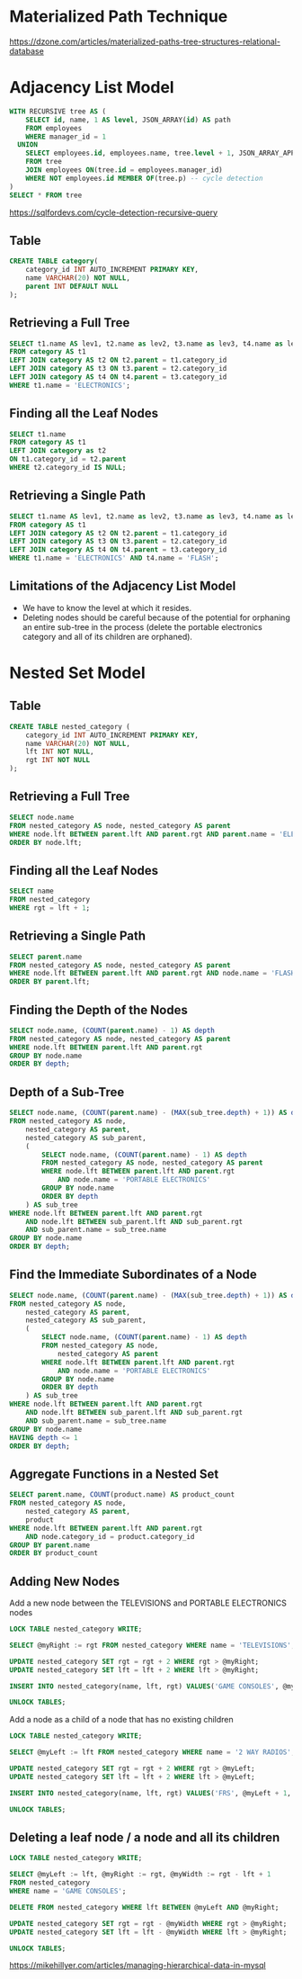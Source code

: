 # Materialized Path Technique

https://dzone.com/articles/materialized-paths-tree-structures-relational-database

# Adjacency List Model

```sql
WITH RECURSIVE tree AS (
    SELECT id, name, 1 AS level, JSON_ARRAY(id) AS path
    FROM employees
    WHERE manager_id = 1
  UNION
    SELECT employees.id, employees.name, tree.level + 1, JSON_ARRAY_APPEND(tree.path, '$', employees.id)
    FROM tree
    JOIN employees ON(tree.id = employees.manager_id)
    WHERE NOT employees.id MEMBER OF(tree.p) -- cycle detection
)
SELECT * FROM tree
```

https://sqlfordevs.com/cycle-detection-recursive-query

## Table

```sql
CREATE TABLE category(
    category_id INT AUTO_INCREMENT PRIMARY KEY,
    name VARCHAR(20) NOT NULL,
    parent INT DEFAULT NULL
);
```

## Retrieving a Full Tree

```sql
SELECT t1.name AS lev1, t2.name as lev2, t3.name as lev3, t4.name as lev4
FROM category AS t1
LEFT JOIN category AS t2 ON t2.parent = t1.category_id
LEFT JOIN category AS t3 ON t3.parent = t2.category_id
LEFT JOIN category AS t4 ON t4.parent = t3.category_id
WHERE t1.name = 'ELECTRONICS';
```

## Finding all the Leaf Nodes

```sql
SELECT t1.name
FROM category AS t1
LEFT JOIN category as t2
ON t1.category_id = t2.parent
WHERE t2.category_id IS NULL;
```

## Retrieving a Single Path

```sql
SELECT t1.name AS lev1, t2.name as lev2, t3.name as lev3, t4.name as lev4
FROM category AS t1
LEFT JOIN category AS t2 ON t2.parent = t1.category_id
LEFT JOIN category AS t3 ON t3.parent = t2.category_id
LEFT JOIN category AS t4 ON t4.parent = t3.category_id
WHERE t1.name = 'ELECTRONICS' AND t4.name = 'FLASH';
```

## Limitations of the Adjacency List Model

-   We have to know the level at which it resides.
-   Deleting nodes should be careful because of the potential for orphaning an entire sub-tree in the process (delete the portable electronics category and all of its children are orphaned).

# Nested Set Model

## Table

```sql
CREATE TABLE nested_category (
    category_id INT AUTO_INCREMENT PRIMARY KEY,
    name VARCHAR(20) NOT NULL,
    lft INT NOT NULL,
    rgt INT NOT NULL
);
```

## Retrieving a Full Tree

```sql
SELECT node.name
FROM nested_category AS node, nested_category AS parent
WHERE node.lft BETWEEN parent.lft AND parent.rgt AND parent.name = 'ELECTRONICS'
ORDER BY node.lft;
```

## Finding all the Leaf Nodes

```sql
SELECT name
FROM nested_category
WHERE rgt = lft + 1;
```

## Retrieving a Single Path

```sql
SELECT parent.name
FROM nested_category AS node, nested_category AS parent
WHERE node.lft BETWEEN parent.lft AND parent.rgt AND node.name = 'FLASH'
ORDER BY parent.lft;
```

## Finding the Depth of the Nodes

```sql
SELECT node.name, (COUNT(parent.name) - 1) AS depth
FROM nested_category AS node, nested_category AS parent
WHERE node.lft BETWEEN parent.lft AND parent.rgt
GROUP BY node.name
ORDER BY depth;
```

## Depth of a Sub-Tree

```sql
SELECT node.name, (COUNT(parent.name) - (MAX(sub_tree.depth) + 1)) AS depth
FROM nested_category AS node,
    nested_category AS parent,
    nested_category AS sub_parent,
    (
        SELECT node.name, (COUNT(parent.name) - 1) AS depth
        FROM nested_category AS node, nested_category AS parent
        WHERE node.lft BETWEEN parent.lft AND parent.rgt
            AND node.name = 'PORTABLE ELECTRONICS'
        GROUP BY node.name
        ORDER BY depth
    ) AS sub_tree
WHERE node.lft BETWEEN parent.lft AND parent.rgt
    AND node.lft BETWEEN sub_parent.lft AND sub_parent.rgt
    AND sub_parent.name = sub_tree.name
GROUP BY node.name
ORDER BY depth;
```

## Find the Immediate Subordinates of a Node

```sql
SELECT node.name, (COUNT(parent.name) - (MAX(sub_tree.depth) + 1)) AS depth
FROM nested_category AS node,
    nested_category AS parent,
    nested_category AS sub_parent,
    (
        SELECT node.name, (COUNT(parent.name) - 1) AS depth
        FROM nested_category AS node,
            nested_category AS parent
        WHERE node.lft BETWEEN parent.lft AND parent.rgt
            AND node.name = 'PORTABLE ELECTRONICS'
        GROUP BY node.name
        ORDER BY depth
    ) AS sub_tree
WHERE node.lft BETWEEN parent.lft AND parent.rgt
    AND node.lft BETWEEN sub_parent.lft AND sub_parent.rgt
    AND sub_parent.name = sub_tree.name
GROUP BY node.name
HAVING depth <= 1
ORDER BY depth;
```

## Aggregate Functions in a Nested Set

```sql
SELECT parent.name, COUNT(product.name) AS product_count
FROM nested_category AS node,
    nested_category AS parent,
    product
WHERE node.lft BETWEEN parent.lft AND parent.rgt
    AND node.category_id = product.category_id
GROUP BY parent.name
ORDER BY product_count
```

## Adding New Nodes

Add a new node between the TELEVISIONS and PORTABLE ELECTRONICS nodes

```sql
LOCK TABLE nested_category WRITE;

SELECT @myRight := rgt FROM nested_category WHERE name = 'TELEVISIONS';

UPDATE nested_category SET rgt = rgt + 2 WHERE rgt > @myRight;
UPDATE nested_category SET lft = lft + 2 WHERE lft > @myRight;

INSERT INTO nested_category(name, lft, rgt) VALUES('GAME CONSOLES', @myRight + 1, @myRight + 2);

UNLOCK TABLES;
```

Add a node as a child of a node that has no existing children

```sql
LOCK TABLE nested_category WRITE;

SELECT @myLeft := lft FROM nested_category WHERE name = '2 WAY RADIOS';

UPDATE nested_category SET rgt = rgt + 2 WHERE rgt > @myLeft;
UPDATE nested_category SET lft = lft + 2 WHERE lft > @myLeft;

INSERT INTO nested_category(name, lft, rgt) VALUES('FRS', @myLeft + 1, @myLeft + 2);

UNLOCK TABLES;
```

## Deleting a leaf node / a node and all its children

```sql
LOCK TABLE nested_category WRITE;

SELECT @myLeft := lft, @myRight := rgt, @myWidth := rgt - lft + 1
FROM nested_category
WHERE name = 'GAME CONSOLES';

DELETE FROM nested_category WHERE lft BETWEEN @myLeft AND @myRight;

UPDATE nested_category SET rgt = rgt - @myWidth WHERE rgt > @myRight;
UPDATE nested_category SET lft = lft - @myWidth WHERE lft > @myRight;

UNLOCK TABLES;
```

https://mikehillyer.com/articles/managing-hierarchical-data-in-mysql
